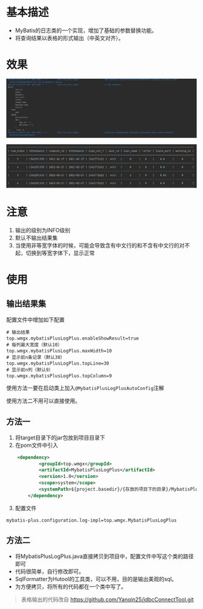 # 基本描述
- MyBatis的日志类的一个实现，增加了基础的参数替换功能。
- 将查询结果以表格的形式输出（中英文对齐）。

# 效果
![效果展示](images/show.jpg)


![效果展示](images/show1.png)

# 注意

1. 输出的级别为INFO级别
2. 默认不输出结果集
3. 当使用非等宽字体的时候，可能会导致含有中文行的和不含有中文行的对不起，切换到等宽字体下，显示正常

# 使用

## 输出结果集

配置文件中增加如下配置

~~~properties
# 输出结果
top.wmgx.mybatisPlusLogPlus.enableShowResult=true
# 每列最大宽度（默认10）
top.wmgx.mybatisPlusLogPlus.maxWidth=10
# 显示前n条记录（默认30）
top.wmgx.mybatisPlusLogPlus.topLine=30
# 显示前n列（默认9）
top.wmgx.mybatisPlusLogPlus.topColumn=9
~~~

使用方法一要在启动类上加入`@MybatisPlusLogPlusAutoConfig`注解

使用方法二不用可以直接使用。

## 方法一

1. 将target目录下的jar包放到项目目录下
2. 在pom文件中引入
~~~xml
    <dependency>
            <groupId>top.wmgx</groupId>
            <artifactId>MybatisPlusLogPlus</artifactId>
            <version>1.0</version>
            <scope>system</scope>
            <systemPath>${project.basedir}/{存放的项目下的目录}/MybatisPlusLogPlus-1.3.jar</systemPath>
        </dependency>
~~~
3. 配置文件
~~~properties
mybatis-plus.configuration.log-impl=top.wmgx.MybatisPlusLogPlus
~~~
## 方法二

- 将MybatisPlusLogPlus.java直接拷贝到项目中，配置文件中写这个类的路径即可
- 代码很简单，自行修改即可。
- SqlFormatter为Hutool的工具类，可以不用，目的是输出美观的sql。
- 为方便拷贝，将所有的代码都在一个类中写了。



> 表格输出的代码改自 https://github.com/Yanqin25/jdbcConnectTool.git